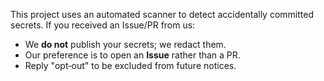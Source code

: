 This project uses an automated scanner to detect accidentally committed secrets. If you received an Issue/PR from us:

- We **do not** publish your secrets; we redact them.
- Our preference is to open an **Issue** rather than a PR.
- Reply "opt‑out" to be excluded from future notices.

